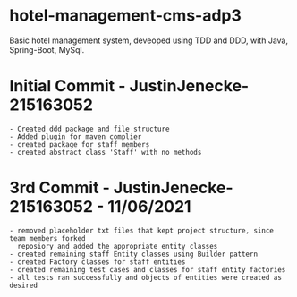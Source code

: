 # hotel-management-cms-adp3
Basic hotel management system, deveoped using TDD and DDD, with Java, Spring-Boot,  MySql.

# Initial Commit - JustinJenecke-215163052

    - Created ddd package and file structure
    - Added plugin for maven complier
    - created package for staff members
    - created abstract class 'Staff' with no methods

# 3rd Commit - JustinJenecke-215163052 - 11/06/2021

	- removed placeholder txt files that kept project structure, since team members forked
	  reposiory and added the appropriate entity classes
	- created remaining staff Entity classes using Builder pattern
	- created Factory classes for staff entities
	- created remaining test cases and classes for staff entity factories
	- all tests ran successfully and objects of entities were created as desired